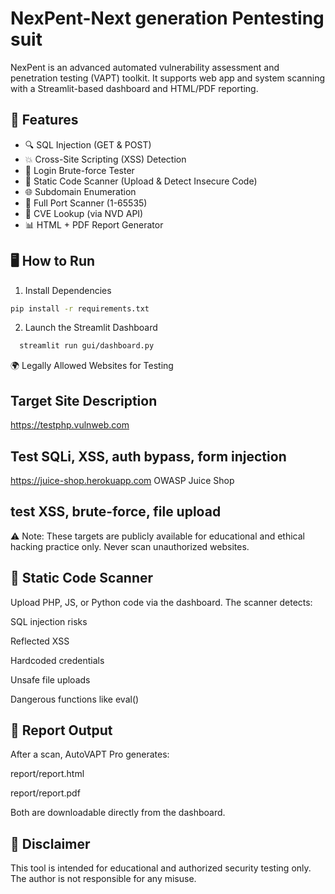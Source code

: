 # NexPent-Next generation Pentesting suit
NexPent is an advanced automated vulnerability assessment and penetration testing (VAPT) toolkit. It supports web app and system scanning with a Streamlit-based dashboard and HTML/PDF reporting.
## 🚀 Features
- 🔍 SQL Injection (GET & POST)
- 💥 Cross-Site Scripting (XSS) Detection
- 🔐 Login Brute-force Tester
- 📂 Static Code Scanner (Upload & Detect Insecure Code)
- 🌐 Subdomain Enumeration
- 🔌 Full Port Scanner (1-65535)
- 📖 CVE Lookup (via NVD API)
- 📊 HTML + PDF Report Generator
## 🖥️ How to Run
1. Install Dependencies
 ```bash
pip install -r requirements.txt
```
2. Launch the Streamlit Dashboard
```bash
  streamlit run gui/dashboard.py
```
🌍 Legally Allowed Websites for Testing
## Target Site	Description
https://testphp.vulnweb.com	
## Test SQLi, XSS, auth bypass, form injection
https://juice-shop.herokuapp.com	OWASP Juice Shop 
## test XSS, brute-force, file upload
⚠️ Note: These targets are publicly available for educational and ethical hacking practice only. Never scan unauthorized websites.
## 📂 Static Code Scanner
Upload PHP, JS, or Python code via the dashboard. The scanner detects:

SQL injection risks

Reflected XSS

Hardcoded credentials

Unsafe file uploads

Dangerous functions like eval()

## 📄 Report Output
After a scan, AutoVAPT Pro generates:

report/report.html

report/report.pdf

Both are downloadable directly from the dashboard.
## 🛑 Disclaimer
This tool is intended for educational and authorized security testing only. The author is not responsible for any misuse.
